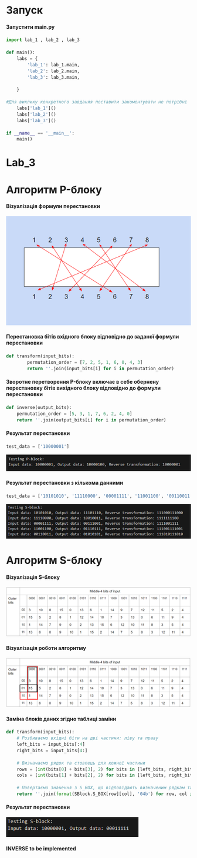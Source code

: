 # Запуск

#### Запустити main.py
```python
import lab_1 , lab_2 , lab_3

def main():
    labs = {
        'lab_1': lab_1.main,
        'lab_2': lab_2.main,
        'lab_3': lab_3.main,
        
    }

#Для виклику конкретного завданяя поставити закоментувати не потрібні 
    labs['lab_1']()
    labs['lab_2']()
    labs['lab_3']()

if __name__ == '__main__':
    main()
```

# Lab_3
# Алгоритм P-блоку
#### Візуалізація формули перестановки
![P_box](/screenshots/P_box.png)
#### Перестановка бітів вхідного блоку відповідно до заданої формули перестановки
```python
def transform(input_bits):
        permutation_order = [7, 2, 5, 1, 6, 0, 4, 3]
        return ''.join(input_bits[i] for i in permutation_order)
```

#### Зворотне перетворення P-блоку включає в себе обернену перестановку бітів вихідного блоку відповідно до формули перестановки
```python 
def inverse(output_bits):
    permutation_order = [5, 3, 1, 7, 6, 2, 4, 0]
    return ''.join(output_bits[i] for i in permutation_order)
```

#### Результат перестановки
```python 
test_data = ['10000001']
```
![P_box_result](/screenshots/P_box_res.png)

#### Результат перестановки з кількома данними
```python 
test_data = ['10101010', '11110000', '00001111', '11001100', '00110011']
```
![P_box_multiple_test](/screenshots/P_box_multiple_test.png)


# Алгоритм S-блоку
#### Візуалізація S-блоку
![S_block](/screenshots/S_box.png)

#### Візуалізація роботи алгоритму
![S_block](/screenshots/S_box_vizualization.png)

#### Заміна блоків даних згідно таблиці заміни
```python
def transform(input_bits):
    # Розбиваємо вхідні біти на дві частини: ліву та праву
    left_bits = input_bits[:4]
    right_bits = input_bits[4:]

    # Визначаємо рядок та стовпець для кожної частини
    rows = [int(bits[0] + bits[3], 2) for bits in [left_bits, right_bits]]
    cols = [int(bits[1] + bits[2], 2) for bits in [left_bits, right_bits]]
    
    # Повертаємо значення з S_BOX, що відповідають визначеним рядкам та стовпцям для кожної частини
    return ''.join(format(SBlock.S_BOX[row][col], '04b') for row, col in zip(rows, cols))
```
#### Результат перестановки
![S_block](/screenshots/S_box_res.png)

#### INVERSE to be implemented